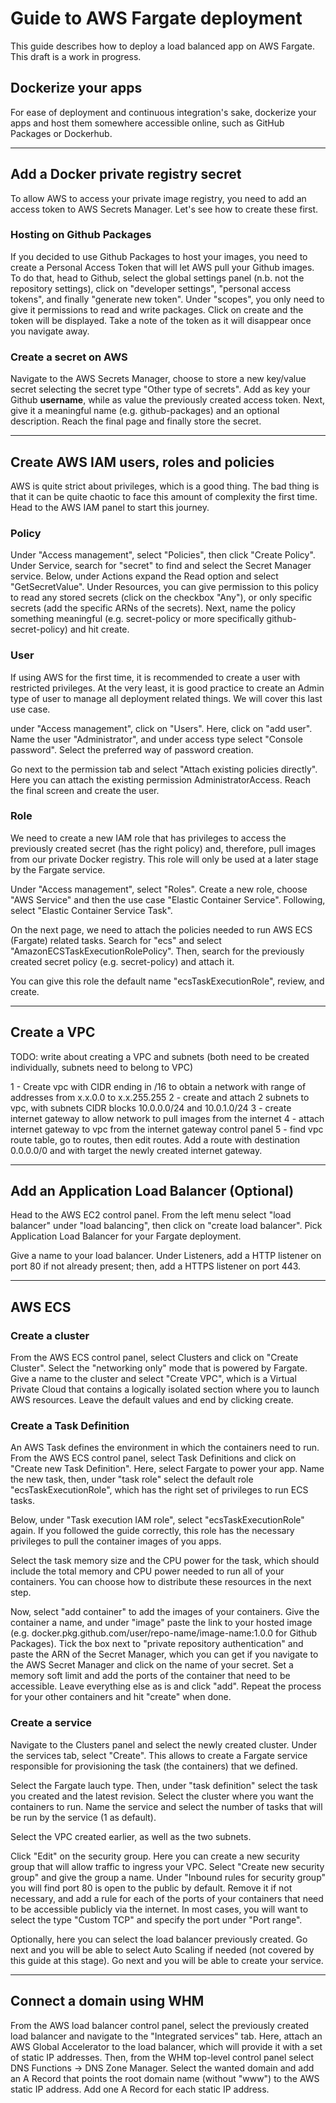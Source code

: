 # Guide to AWS Fargate deployment
This guide describes how to deploy a load balanced app on AWS Fargate. This draft is a work in progress.

## Dockerize your apps
For ease of deployment and continuous integration's sake, dockerize your apps and host them somewhere accessible online, such as GitHub Packages or Dockerhub. 

<hr>

## Add a Docker private registry secret
To allow AWS to access your private image registry, you need to add an access token to AWS Secrets Manager. Let's see how to create these first.

### Hosting on Github Packages
If you decided to use Github Packages to host your images, you need to create a Personal Access Token that will let AWS pull your Github images. To do that, head to Github, select the global settings panel (n.b. not the repository settings), click on "developer settings", "personal access tokens", and finally "generate new token". Under "scopes", you only need to give it permissions to read and write packages. Click on create and the token will be displayed. Take a note of the token as it will disappear once you navigate away. 

### Create a secret on AWS
Navigate to the AWS Secrets Manager, choose to store a new key/value secret selecting the secret type "Other type of secrets". Add as key your Github **username**, while as value the previously created access token. Next, give it a meaningful name (e.g. github-packages) and an optional description. Reach the final page and finally store the secret.

<hr>

## Create AWS IAM users, roles and policies
AWS is quite strict about privileges, which is a good thing. The bad thing is that it can be quite chaotic to face this amount of complexity the first time.
Head to the AWS IAM panel to start this journey.


### Policy
Under "Access management", select "Policies", then click "Create Policy". Under Service, search for "secret" to find and select the Secret Manager service. Below, under Actions expand the Read option and select "GetSecretValue". Under Resources, you can give permission to this policy to read any stored secrets (click on the checkbox "Any"), or only specific secrets (add the specific ARNs of the secrets). Next, name the policy something meaningful (e.g. secret-policy or more specifically github-secret-policy) and hit create.

### User
If using AWS for the first time, it is recommended to create a user with restricted privileges. At the very least, it is good practice to create an Admin type of user to manage all deployment related things. We will cover this last use case.

under "Access management", click on "Users". Here, click on "add user". Name the user "Administrator", and under access type select "Console password". Select the preferred way of password creation.

Go next to the permission tab and select "Attach existing policies directly". Here you can attach the existing permission AdministratorAccess. Reach the final screen and create the user.


### Role
We need to create a new IAM role that has privileges to access the previously created secret (has the right policy) and, therefore, pull images from our private Docker registry. This role will only be used at a later stage by the Fargate service.

Under "Access management", select "Roles". Create a new role, choose "AWS Service" and then the use case "Elastic Container Service". Following, select "Elastic Container Service Task".

On the next page, we need to attach the policies needed to run AWS ECS (Fargate) related tasks. Search for "ecs" and select "AmazonECSTaskExecutionRolePolicy".  Then, search for the previously created secret policy (e.g. secret-policy) and attach it.

You can give this role the default name "ecsTaskExecutionRole", review, and create.

<hr>

## Create a VPC

TODO: write about creating a VPC and subnets (both need to be created individually, subnets need to belong to VPC)

1 - Create vpc with CIDR ending in /16 to obtain a network with range of addresses from x.x.0.0 to x.x.255.255
2 - create and attach 2 subnets to vpc, with subnets CIDR blocks 10.0.0.0/24 and 10.0.1.0/24
3 - create internet gateway to allow network to pull images from the internet
4 - attach internet gateway to vpc from the internet gateway control panel
5 - find vpc route table, go to routes, then edit routes. Add a route with destination 0.0.0.0/0 and with target the newly created internet gateway.

<hr>

## Add an Application Load Balancer (Optional)
Head to the AWS EC2 control panel. From the left menu select "load balancer" under "load balancing", then click on "create load balancer". Pick Application Load Balancer for your Fargate deployment.

Give a name to your load balancer. Under Listeners, add a HTTP listener on port 80 if not already present; then, add a HTTPS listener on port 443.


<hr>

## AWS ECS

### Create a cluster
From the AWS ECS control panel, select Clusters and click on "Create Cluster". Select the "networking only" mode that is powered by Fargate. Give a name to the cluster and select "Create VPC", which is a Virtual Private Cloud that contains a logically isolated section where you to launch AWS resources. Leave the default values and end by clicking create.

### Create a Task Definition
An AWS Task defines the environment in which the containers need to run. From the AWS ECS control panel, select Task Definitions and click on "Create new Task Definition". Here, select Fargate to power your app. Name the new task, then, under "task role" select the default role "ecsTaskExecutionRole", which has the right set of privileges to run ECS tasks. 

Below, under "Task execution IAM role", select "ecsTaskExecutionRole" again. If you followed the guide correctly, this role has the necessary privileges to pull the container images of you apps.

Select the task memory size and the CPU power for the task, which should include the total memory and CPU power needed to run all of your containers. You can choose how to distribute these resources in the next step.

Now, select "add container" to add the images of your containers. Give the container a name, and under "image" paste the link to your hosted image (e.g. docker.pkg.github.com/user/repo-name/image-name:1.0.0 for Github Packages). Tick the box next to "private repository authentication" and paste the ARN of the Secret Manager, which you can get if you navigate to the AWS Secret Manager and click on the name of your secret.
Set a memory soft limit and add the ports of the container that need to be accessible. Leave everything else as is and click "add". Repeat the process for your other containers and hit "create" when done.

### Create a service
Navigate to the Clusters panel and select the newly created cluster. Under the services tab, select "Create". This allows to create a Fargate service responsible for provisioning the task (the containers) that we defined. 

Select the Fargate lauch type. Then, under "task definition" select the task you created and the latest revision. Select the cluster where you want the containers to run. Name the service and select the number of tasks that will be run by the service (1 as default).

Select the VPC created earlier, as well as the two subnets.

Click "Edit" on the security group. Here you can create a new security group that will allow traffic to ingress your VPC. Select "Create new security group" and give the group a name. Under "Inbound rules for security group" you will find port 80 is open to the public by default. Remove it if not necessary, and add a rule for each of the ports of your containers that need to be accessible publicly via the internet. In most cases, you will want to select the type "Custom TCP" and specify the port under "Port range".

Optionally, here you can select the load balancer previously created. Go next and you will be able to select Auto Scaling if needed (not covered by this guide at this stage). Go next and you will be able to create your service.

<hr>

## Connect a domain using WHM
From the AWS load balancer control panel, select the previously created load balancer and navigate to the "Integrated services" tab.
Here, attach an AWS Global Accelerator to the load balancer, which will provide it with a set of static IP addresses. Then, from the WHM top-level control panel select DNS Functions -> DNS Zone Manager. Select the wanted domain and add an A Record that points the root domain name (without "www") to the AWS static IP address. Add one A Record for each static IP address.
